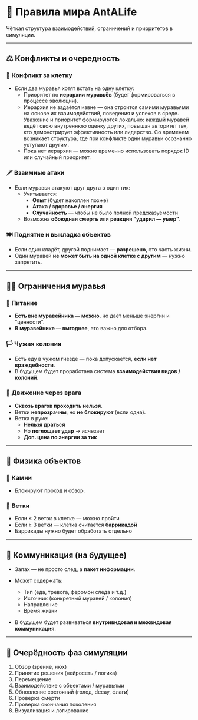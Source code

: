# 📜 Правила мира AntALife

Чёткая структура взаимодействий, ограничений и приоритетов в симуляции.

---
## ⚖️ Конфликты и очередность

### 🐜 Конфликт за клетку
- Если два муравья хотят встать на одну клетку:
  - Приоритет по **иерархии муравьёв** (будет формироваться в процессе эволюции).
  - Иерархия не задаётся извне — она строится самими муравьями на основе их взаимодействий, поведения и успехов в среде. Уважение и приоритет формируются локально: каждый муравей ведёт свою внутреннюю оценку других, повышая авторитет тех, кто демонстрирует эффективность или лидерство. Со временем возникает структура, где при конфликте одни муравьи осознанно уступают другим.
  - Пока нет иерархии — можно временно использовать порядок ID или случайный приоритет.
  
### 🗡️ Взаимные атаки
- Если муравьи атакуют друг друга в один тик:
  - Учитывается:
    - **Опыт** (будет накоплен позже)
    - **Атака / здоровье / энергия**
    - **Случайность** — чтобы не было полной предсказуемости
  - Возможна **обоюдная смерть** или **реакция "ударил — умер"**.

### 🍽️ Поднятие и выкладка объектов
- Если один кладёт, другой поднимает — **разрешено**, это часть жизни.
- Один муравей **не может быть на одной клетке с другим** — нужно запретить.

---

## 🧍‍♂️ Ограничения муравья

### 🍴 Питание
- **Есть вне муравейника — можно**, но даёт меньше энергии и "ценности".
- **В муравейнике — выгоднее**, это важно для отбора.

### 🏳️ Чужая колония
- Есть еду в чужом гнезде — пока допускается, **если нет враждебности**.
- В будущем будет проработана система **взаимодействия видов / колоний**.

### 🚷 Движение через врага
- **Сквозь врагов проходить нельзя**.
- Ветки **непрозрачны**, но **не блокируют** (если одна).
- Ветка в руке:
  - **Нельзя драться**
  - Но **поглощает удар** → исчезает
  - **Доп. цена по энергии за тик**

---

## 🔩 Физика объектов

### 🧱 Камни
- Блокируют проход и обзор.

### 🌿 Ветки
- Если ≤ 2 веток в клетке — можно пройти
- Если ≥ 3 ветки — клетка считается **баррикадой**
- Баррикады нужно будет обработать отдельно

---

## 🧠 Коммуникация (на будущее)

- Запах — не просто след, а **пакет информации**.
- Может содержать:
  - Тип (еда, тревога, феромон следа и т.д.)
  - Источник (конкретный муравей / колония)
  - Направление
  - Время жизни

- В будущем будет развиваться **внутривидовая и межвидовая коммуникация**.

---

## 📅 Очерёдность фаз симуляции

1. Обзор (зрение, нюх)
2. Принятие решения (нейросеть / логика)
3. Перемещение
4. Взаимодействие с объектами / муравьями
5. Обновление состояний (голод, decay, флаги)
6. Проверка смерти
7. Проверка окончания поколения
8. Визуализация и логирование
